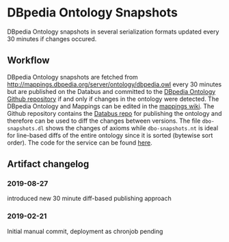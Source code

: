 # DBpedia Ontology Snapshots
DBpedia Ontology snapshots in several serialization formats updated every 30 minutes if changes occured.

## Workflow
DBpedia Ontology snapshots are fetched from http://mappings.dbpedia.org/server/ontology/dbpedia.owl every 30 minutes but are published on the Databus and committed to the [DBpedia Ontology Github repository](https://github.com/dbpedia/ontology-tracker/ "DBpedia Ontology Github repository") if and only if changes in the ontology were detected.
The DBpedia Ontology and Mappings can be edited in the [mappings wiki](http://mappings.dbpedia.org/server/ontology/dbpedia.owl  "mappings wiki").
The Github repository contains the [Databus repo](https://github.com/dbpedia/ontology-tracker/tree/master/databus/dbpedia/ontology/dbo-snapshots "Databus repo") for publishing the ontology and therefore can be used to diff the changes between versions. The file `dbo-snapshots.dl` shows the changes of axioms while `dbo-snapshots.nt` is ideal for line-based diffs of the entire ontology since it is sorted (bytewise sort order).
The code for the service can be found [here](https://github.com/dbpedia/ontology-tracker/blob/master/databus/dbpedia/ontology/databus-ontology-diffbot.sh "databus-ontology-diffbot.sh").


## Artifact changelog
### 2019-08-27
introduced new 30 minute diff-based publishing approach
### 2019-02-21
Initial manual commit, deployment as chronjob pending

